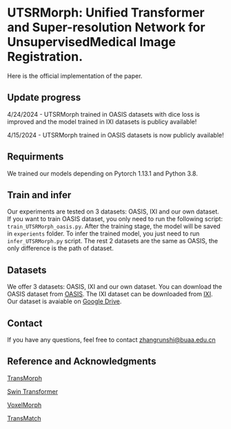 # UTSRMorph: Unified Transformer and Super-resolution Network for UnsupervisedMedical Image Registration.
Here is the official implementation of the paper.

## Update progress
4/24/2024 - UTSRMorph trained in OASIS datasets with dice loss is improved and the model trained in IXI datasets is publicy available!

4/15/2024 - UTSRMorph trained in OASIS datasets is now publicly available!

## Requirments
We trained our models depending on Pytorch 1.13.1 and Python 3.8.

## Train and infer
Our experiments are tested on 3 datasets: OASIS, IXI and our own dataset.
If you want to train OASIS dataset, you only need to run the following script: `train_UTSRMorph_oasis.py`. After the training stage, the model will be saved in `experients` folder.
To infer the trained model, you just need to run `infer_UTSRMorph.py` script.
The rest 2 datasets are the same as OASIS, the only difference is the path of dataset.

## Datasets
We offer 3 datasets: OASIS, IXI and our own dataset.
You can download the OASIS dataset from [OASIS]().
The IXI dataset can be downloaded from [IXI]().
Our dataset is avaiable on [Google Drive]().

## Contact
If you have any questions, feel free to contact zhangrunshi@buaa.edu.cn

## Reference and Acknowledgments
[TransMorph](https://github.com/junyuchen245/TransMorph_Transformer_for_Medical_Image_Registration)

[Swin Transformer](https://github.com/microsoft/Swin-Transformer)

[VoxelMorph](https://github.com/voxelmorph/voxelmorph)

[TransMatch](https://github.com/tzayuan/TransMatch_TMI)
